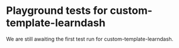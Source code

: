 # Playground tests for custom-template-learndash
We are still awaiting the first test run for custom-template-learndash.
